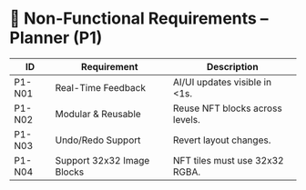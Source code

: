 # 📐 Non-Functional Requirements – Planner (P1)

| ID | Requirement | Description |
|----|-------------|-------------|
| P1-N01 | Real-Time Feedback | AI/UI updates visible in <1s. |
| P1-N02 | Modular & Reusable | Reuse NFT blocks across levels. |
| P1-N03 | Undo/Redo Support | Revert layout changes. |
| P1-N04 | Support 32x32 Image Blocks | NFT tiles must use 32x32 RGBA. |
